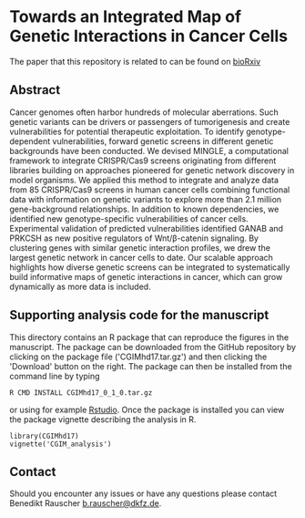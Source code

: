 # Towards an Integrated Map of Genetic Interactions in Cancer Cells

The paper that this repository is related to can be found on [bioRxiv](https://www.biorxiv.org/content/early/2017/11/09/120964) 

## Abstract

Cancer genomes often harbor hundreds of molecular aberrations. Such genetic variants can be drivers or passengers of tumorigenesis and create vulnerabilities for potential therapeutic exploitation. To identify genotype-dependent vulnerabilities, forward genetic screens in different genetic backgrounds have been conducted. We devised MINGLE, a computational framework to integrate CRISPR/Cas9 screens originating from different libraries building on approaches pioneered for genetic network discovery in model organisms. We applied this method to integrate and analyze data from 85 CRISPR/Cas9 screens in human cancer cells combining functional data with information on genetic variants to explore more than 2.1 million gene-background relationships. In addition to known dependencies, we identified new genotype-specific vulnerabilities of cancer cells. Experimental validation of predicted vulnerabilities identified GANAB and PRKCSH as new positive regulators of Wnt/β-catenin signaling. By clustering genes with similar genetic interaction profiles, we drew the largest genetic network in cancer cells to date. Our scalable approach highlights how diverse genetic screens can be integrated to systematically build informative maps of genetic interactions in cancer, which can grow dynamically as more data is included.

## Supporting analysis code for the manuscript

This directory contains an R package that can reproduce the figures in the manuscript. The package can be downloaded from the GitHub repository by clicking on the package file ('CGIMhd17.tar.gz') and then clicking the 'Download' button on the right. The package can then be installed from the command line by typing 

```{sh}
R CMD INSTALL CGIMhd17_0_1_0.tar.gz
```

or using for example [Rstudio](https://www.rstudio.com/). Once the package is installed you can view the package vignette describing the analysis in R.

```{r}
library(CGIMhd17)
vignette('CGIM_analysis')
```

## Contact

Should you encounter any issues or have any questions please contact Benedikt Rauscher <b.rauscher@dkfz.de>.
